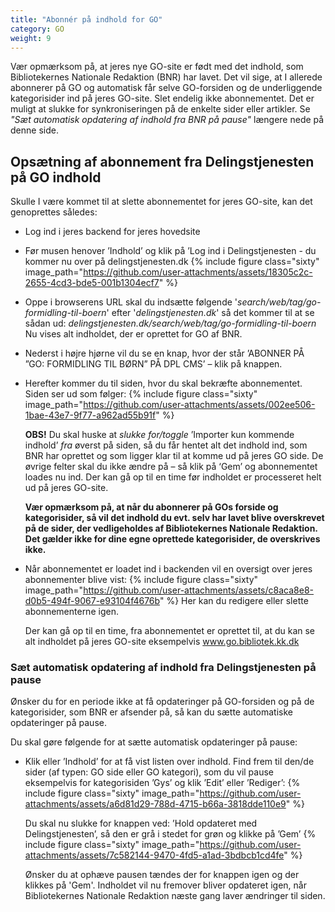 ```yaml
---
title: "Abonnér på indhold for GO"
category: GO
weight: 9
---
```


Vær opmærksom på, at jeres nye GO-site er født med det indhold, som Bibliotekernes Nationale Redaktion (BNR) har lavet. Det vil sige, at I allerede abonnerer på GO og automatisk får selve GO-forsiden og de underliggende kategorisider ind på jeres GO-site. Slet endelig ikke abonnementet. Det er muligt at slukke for synkroniseringen på de enkelte sider eller artikler. Se *"Sæt automatisk opdatering af indhold fra BNR på pause"* længere nede på denne side. 


## Opsætning af abonnement fra Delingstjenesten på GO indhold
Skulle I være kommet til at slette abonnementet for jeres GO-site, kan det genoprettes således: 
- Log ind i jeres backend for jeres hovedsite
- Før musen henover ’Indhold’ og klik på ’Log ind i Delingstjenesten - du kommer nu over på delingstjenesten.dk
  {% include figure class="sixty" image_path="https://github.com/user-attachments/assets/18305c2c-2655-4cd3-bde5-001b1304ecf7" %}

- Oppe i browserens URL skal du indsætte følgende '*search/web/tag/go-formidling-til-boern*' efter '*delingstjenesten.dk*' så det kommer til at se sådan ud: *delingstjenesten.dk/search/web/tag/go-formidling-til-boern* Nu vises alt indholdet, der er oprettet for GO af BNR. 
- Nederst i højre hjørne vil du se en knap, hvor der står ’ABONNER PÅ ”GO: FORMIDLING TIL BØRN” PÅ DPL CMS’ – klik på knappen. 
- Herefter kommer du til siden, hvor du skal bekræfte abonnementet. Siden ser ud som følger:
  {% include figure class="sixty" image_path="https://github.com/user-attachments/assets/002ee506-1bae-43e7-9f77-a962ad55b91f" %}

  **OBS!** Du skal huske at *slukke for/toggle* ’Importer kun kommende indhold’ *fra* øverst på siden, så du får hentet alt det indhold ind, som BNR har oprettet og som ligger klar til at komme ud på jeres GO side. 
De øvrige felter skal du ikke ændre på – så klik på ‘Gem’ og abonnementet loades nu ind. Der kan gå op til en time før indholdet er processeret helt ud på jeres GO-site. 

  **Vær opmærksom på, at når du abonnerer på GOs forside og kategorisider, så vil det indhold du evt. selv har lavet blive overskrevet på de sider, der vedligeholdes af Bibliotekernes Nationale Redaktion. Det gælder ikke for dine egne oprettede kategorisider, de overskrives ikke.** 

- Når abonnementet er loadet ind i backenden vil en oversigt over jeres abonnementer blive vist:
  {% include figure class="sixty" image_path="https://github.com/user-attachments/assets/c8aca8e8-d0b5-494f-9067-e93104f4676b" %}
  Her kan du redigere eller slette abonnementerne igen.

  Der kan gå op til en time, fra abonnementet er oprettet til, at du kan se alt indholdet på jeres GO-site eksempelvis www.go.bibliotek.kk.dk



### Sæt automatisk opdatering af indhold fra Delingstjenesten på pause 
Ønsker du for en periode ikke at få opdateringer på GO-forsiden og på de kategorisider, som BNR er afsender på, så kan du sætte automatiske opdateringer på pause. 

Du skal gøre følgende for at sætte automatisk opdateringer på pause: 
-	Klik eller ’Indhold’ for at få vist listen over indhold. Find frem til den/de sider (af typen: GO side eller GO kategori), som du vil pause eksempelvis for kategorisiden ’Gys’ og klik ’Edit’ eller ’Rediger’:
    {% include figure class="sixty" image_path="https://github.com/user-attachments/assets/a6d81d29-788d-4715-b66a-3818dde110e9" %}

    Du skal nu slukke for knappen ved: ’Hold opdateret med Delingstjenesten’, så den er grå i stedet for grøn og klikke på ’Gem’
  	{% include figure class="sixty" image_path="https://github.com/user-attachments/assets/7c582144-9470-4fd5-a1ad-3bdbcb1cd4fe" %}

    Ønsker du at ophæve pausen tændes der for knappen igen og der klikkes på 'Gem'. Indholdet vil nu fremover bliver opdateret igen, når Bibliotekernes Nationale Redaktion næste gang laver ændringer til siden.




